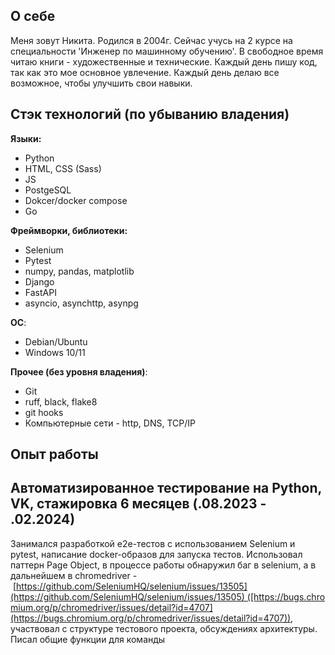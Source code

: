## О себе
Меня зовут Никита. Родился в 2004г. Сейчас учусь на 2 курсе на специальности 'Инженер по машинному обучению'. В свободное время читаю книги - художественные и технические.
Каждый день пишу код, так как это мое основное увлечение. Каждый день делаю все возможное, чтобы улучшить свои навыки. 
## Стэк технологий (по убыванию владения)
**Языки:**
- Python
- HTML, CSS (Sass)
- JS 
- PostgeSQL 
- Dokcer/docker compose 
- Go 
  
**Фреймворки, библиотеки:**
- Selenium 
- Pytest
- numpy, pandas, matplotlib
- Django 
- FastAPI 
- asyncio, asynchttp, asynpg
  
**ОС**:
- Debian/Ubuntu
- Windows 10/11
  
**Прочее (без уровня владения)**:
- Git
- ruff, black, flake8
- git hooks
- Компьютерные сети - http, DNS, TCP/IP
  
## Опыт работы
## Автоматизированное тестирование на Python, VK, стажировка 6 месяцев (.08.2023 - .02.2024)
Занимался разработкой e2e-тестов с использованием Selenium и pytest, написание docker-образов для запуска тестов. Использовал паттерн Page Object, в процессе работы обнаружил баг в selenium, а в дальнейшем в chromedriver - [https://github.com/SeleniumHQ/selenium/issues/13505](https://github.com/SeleniumHQ/selenium/issues/13505) ([https://bugs.chromium.org/p/chromedriver/issues/detail?id=4707](https://bugs.chromium.org/p/chromedriver/issues/detail?id=4707)), участвовал с структуре тестового проекта, обсуждениях архитектуры. Писал общие функции для команды
